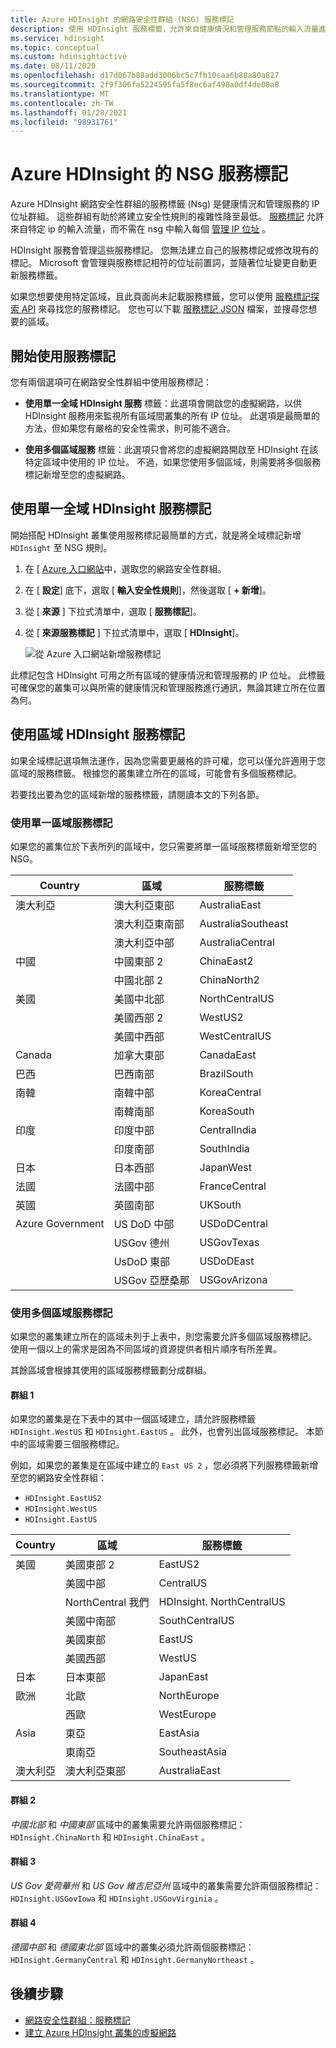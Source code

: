 ```yaml
---
title: Azure HDInsight 的網路安全性群組 (NSG) 服務標記
description: 使用 HDInsight 服務標籤，允許來自健康情況和管理服務節點的輸入流量進入您的叢集，而不將 IP 位址新增至您的 Nsg。
ms.service: hdinsight
ms.topic: conceptual
ms.custom: hdinsightactive
ms.date: 08/11/2020
ms.openlocfilehash: d17d067b88add3006bc5c7fb10caa6b80a80a827
ms.sourcegitcommit: 2f9f306fa5224595fa5f8ec6af498a0df4de08a8
ms.translationtype: MT
ms.contentlocale: zh-TW
ms.lasthandoff: 01/28/2021
ms.locfileid: "98931761"
---
```

# <a name="nsg-service-tags-for-azure-hdinsight"></a>Azure HDInsight 的 NSG 服務標記

Azure HDInsight 網路安全性群組的服務標籤 (Nsg) 是健康情況和管理服務的 IP 位址群組。 這些群組有助於將建立安全性規則的複雜性降至最低。 [服務標記](../virtual-network/network-security-groups-overview.md#service-tags) 允許來自特定 ip 的輸入流量，而不需在 nsg 中輸入每個 [管理 IP 位址](hdinsight-management-ip-addresses.md) 。

HDInsight 服務會管理這些服務標記。 您無法建立自己的服務標記或修改現有的標記。 Microsoft 會管理與服務標記相符的位址前置詞，並隨著位址變更自動更新服務標籤。

如果您想要使用特定區域，且此頁面尚未記載服務標籤，您可以使用 [服務標記探索 API](../virtual-network/service-tags-overview.md#use-the-service-tag-discovery-api-public-preview) 來尋找您的服務標記。 您也可以下載 [服務標記 JSON](../virtual-network/service-tags-overview.md#discover-service-tags-by-using-downloadable-json-files) 檔案，並搜尋您想要的區域。

## <a name="get-started-with-service-tags"></a>開始使用服務標記

您有兩個選項可在網路安全性群組中使用服務標記：

- **使用單一全域 HDInsight 服務** 標籤：此選項會開啟您的虛擬網路，以供 HDInsight 服務用來監視所有區域間叢集的所有 IP 位址。 此選項是最簡單的方法，但如果您有嚴格的安全性需求，則可能不適合。

- **使用多個區域服務** 標籤：此選項只會將您的虛擬網路開啟至 HDInsight 在該特定區域中使用的 IP 位址。 不過，如果您使用多個區域，則需要將多個服務標記新增至您的虛擬網路。

## <a name="use-a-single-global-hdinsight-service-tag"></a>使用單一全域 HDInsight 服務標記

開始搭配 HDInsight 叢集使用服務標記最簡單的方式，就是將全域標記新增 `HDInsight` 至 NSG 規則。

1. 在 [ [Azure 入口網站](https://portal.azure.com/)中，選取您的網路安全性群組。

1. 在 [ **設定**] 底下，選取 [ **輸入安全性規則**]，然後選取 [ **+ 新增**]。

1. 從 [ **來源** ] 下拉式清單中，選取 [ **服務標記**]。

1. 從 [ **來源服務標記** ] 下拉式清單中，選取 [ **HDInsight**]。

    ![從 Azure 入口網站新增服務標記](./media/hdinsight-service-tags/azure-portal-add-service-tag.png)

此標記包含 HDInsight 可用之所有區域的健康情況和管理服務的 IP 位址。 此標籤可確保您的叢集可以與所需的健康情況和管理服務進行通訊，無論其建立所在位置為何。

## <a name="use-regional-hdinsight-service-tags"></a>使用區域 HDInsight 服務標記

如果全域標記選項無法運作，因為您需要更嚴格的許可權，您可以僅允許適用于您區域的服務標籤。 根據您的叢集建立所在的區域，可能會有多個服務標記。

若要找出要為您的區域新增的服務標籤，請閱讀本文的下列各節。

### <a name="use-a-single-regional-service-tag"></a>使用單一區域服務標記

如果您的叢集位於下表所列的區域中，您只需要將單一區域服務標籤新增至您的 NSG。

| Country | 區域 | 服務標籤 |
| ---- | ---- | ---- |
| 澳大利亞 | 澳大利亞東部 | AustraliaEast |
| &nbsp; | 澳大利亞東南部 | AustraliaSoutheast |
| &nbsp; | 澳大利亞中部 | AustraliaCentral |
| 中國 | 中國東部 2 | ChinaEast2 |
| &nbsp; | 中國北部 2 | ChinaNorth2 |
| 美國 | 美國中北部 | NorthCentralUS |
| &nbsp; | 美國西部 2 | WestUS2 |
| &nbsp; | 美國中西部 | WestCentralUS |
| Canada | 加拿大東部 | CanadaEast |
| 巴西 | 巴西南部 | BrazilSouth |
| 南韓 | 南韓中部 | KoreaCentral |
| &nbsp; | 南韓南部 | KoreaSouth |
| 印度 | 印度中部 | CentralIndia |
| &nbsp; | 印度南部 | SouthIndia |
| 日本 | 日本西部 | JapanWest |
| 法國 | 法國中部| FranceCentral |
| 英國 | 英國南部 | UKSouth |
| Azure Government | US DoD 中部 | USDoDCentral |
| &nbsp; | USGov 德州 | USGovTexas |
| &nbsp; | UsDoD 東部 | USDoDEast |
| &nbsp; | USGov 亞歷桑那 | USGovArizona |

### <a name="use-multiple-regional-service-tags"></a>使用多個區域服務標記

如果您的叢集建立所在的區域未列于上表中，則您需要允許多個區域服務標記。 使用一個以上的需求是因為不同區域的資源提供者相片順序有所差異。

其餘區域會根據其使用的區域服務標籤劃分成群組。

#### <a name="group-1"></a>群組 1

如果您的叢集是在下表中的其中一個區域建立，請允許服務標籤 `HDInsight.WestUS` 和 `HDInsight.EastUS` 。 此外，也會列出區域服務標記。 本節中的區域需要三個服務標記。

例如，如果您的叢集是在區域中建立的 `East US 2` ，您必須將下列服務標籤新增至您的網路安全性群組：

- `HDInsight.EastUS2`
- `HDInsight.WestUS`
- `HDInsight.EastUS`

| Country | 區域 | 服務標籤 |
| ---- | ---- | ---- |
| 美國 | 美國東部 2 | EastUS2 |
| &nbsp; | 美國中部 | CentralUS |
| &nbsp; | NorthCentral 我們 | HDInsight. NorthCentralUS |
| &nbsp; | 美國中南部 | SouthCentralUS |
| &nbsp; | 美國東部 | EastUS |
| &nbsp; | 美國西部 | WestUS |
| 日本 | 日本東部 | JapanEast |
| 歐洲 | 北歐 | NorthEurope |
| &nbsp; | 西歐| WestEurope |
| Asia | 東亞 | EastAsia |
| &nbsp; | 東南亞 | SoutheastAsia |
| 澳大利亞 | 澳大利亞東部 | AustraliaEast |

#### <a name="group-2"></a>群組 2

*中國北部* 和 *中國東部* 區域中的叢集需要允許兩個服務標記： `HDInsight.ChinaNorth` 和 `HDInsight.ChinaEast` 。

#### <a name="group-3"></a>群組 3

*US Gov 愛荷華州* 和 *US Gov 維吉尼亞州* 區域中的叢集需要允許兩個服務標記： `HDInsight.USGovIowa` 和 `HDInsight.USGovVirginia` 。

#### <a name="group-4"></a>群組 4

*德國中部* 和 *德國東北部* 區域中的叢集必須允許兩個服務標記： `HDInsight.GermanyCentral` 和 `HDInsight.GermanyNortheast` 。

## <a name="next-steps"></a>後續步驟

- [網路安全性群組：服務標記](../virtual-network/network-security-groups-overview.md#security-rules)
- [建立 Azure HDInsight 叢集的虛擬網路](hdinsight-create-virtual-network.md)